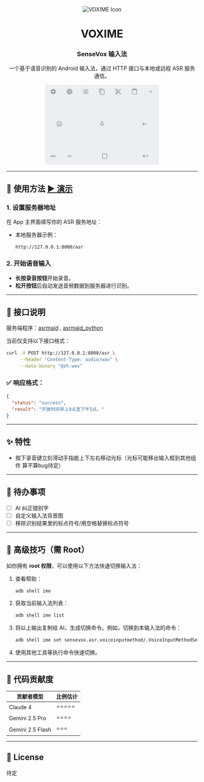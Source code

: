 <p align="center">
  <img width="170" height="170" alt="VOXIME Icon" src="https://github.com/user-attachments/assets/820c736c-5fc4-44af-9e10-5568ab8a5818" />
</p>

<h1 align="center"> VOXIME</h1>
<h3 align="center"> SenseVox 输入法</h3>

<p align="center">一个基于语音识别的 Android 输入法，通过 HTTP 接口与本地或远程 ASR 服务通信。</p>

<p align="center">
  <img src="./image.jpg" alt="项目示意图" width="300" />
</p>

---

## 🚀 使用方法 [▶ 演示](./demo.mp4)


### 1. 设置服务器地址

在 App 主界面填写你的 ASR 服务地址：

- 本地服务器示例：
  ```
  http://127.0.0.1:8000/asr
  ```


### 2. 开始语音输入

- **长按录音按钮**开始录音。
- **松开按钮**后自动发送音频数据到服务器进行识别。

---

## 📡 接口说明

服务端程序：[asrmaid](https://github.com/dapanggougou/asrmaid) , [asrmaid_python](https://github.com/dapanggougou/asrmaid_python)

当前仅支持以下接口格式：

```bash
curl -X POST http://127.0.0.1:8000/asr \
     --header "Content-Type: audio/wav" \
     --data-binary "@zh.wav"
```

### ✅ 响应格式：

```json
{
  "status": "success",
  "result": "开放时间早上9点至下午5点。"
}
```

---

## ✨ 特性

- 按下录音键立刻滑动手指能上下左右移动光标（光标可能移出输入框到其他组件 算不算bug待定）

---

## 📝 待办事项

- [ ] AI 纠正错别字
- [ ] 自定义输入法背景图
- [ ] 移除识别结果里的标点符号/用空格替换标点符号

---

## 🔧 高级技巧（需 Root）

如你拥有 **root 权限**，可以使用以下方法快速切换输入法：

1. 查看帮助：
   ```bash
   adb shell ime
   ```
2. 获取当前输入法列表：
   ```bash
   adb shell ime list
   ```
3. 将以上输出复制给 AI，生成切换命令。例如，切换到本输入法的命令：
   ```bash
   adb shell ime set sensevox.asr.voiceinputmethod/.VoiceInputMethodService
   ```
4. 使用其他工具等执行命令快速切换。
	
---

## 👥 代码贡献度

| 贡献者模型 | 比例估计 |
|------------|----------|
| Claude 4   | ⭐⭐⭐⭐⭐ |
| Gemini 2.5 Pro | ⭐⭐⭐⭐ |
| Gemini 2.5 Flash | ⭐⭐⭐ |

---

## 📄 License

待定
